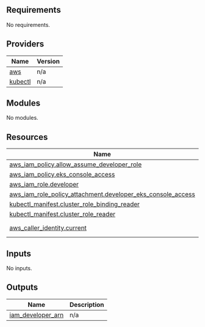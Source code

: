 ## Requirements

No requirements.

## Providers

| Name | Version |
|------|---------|
| <a name="provider_aws"></a> [aws](#provider\_aws) | n/a |
| <a name="provider_kubectl"></a> [kubectl](#provider\_kubectl) | n/a |

## Modules

No modules.

## Resources

| Name | Type |
|------|------|
| [aws_iam_policy.allow_assume_developer_role](https://registry.terraform.io/providers/hashicorp/aws/latest/docs/resources/iam_policy) | resource |
| [aws_iam_policy.eks_console_access](https://registry.terraform.io/providers/hashicorp/aws/latest/docs/resources/iam_policy) | resource |
| [aws_iam_role.developer](https://registry.terraform.io/providers/hashicorp/aws/latest/docs/resources/iam_role) | resource |
| [aws_iam_role_policy_attachment.developer_eks_console_access](https://registry.terraform.io/providers/hashicorp/aws/latest/docs/resources/iam_role_policy_attachment) | resource |
| [kubectl_manifest.cluster_role_binding_reader](https://registry.terraform.io/providers/hashicorp/kubectl/latest/docs/resources/manifest) | resource |
| [kubectl_manifest.cluster_role_reader](https://registry.terraform.io/providers/hashicorp/kubectl/latest/docs/resources/manifest) | resource |
| [aws_caller_identity.current](https://registry.terraform.io/providers/hashicorp/aws/latest/docs/data-sources/caller_identity) | data source |

## Inputs

No inputs.

## Outputs

| Name | Description |
|------|-------------|
| <a name="output_iam_developer_arn"></a> [iam\_developer\_arn](#output\_iam\_developer\_arn) | n/a |
